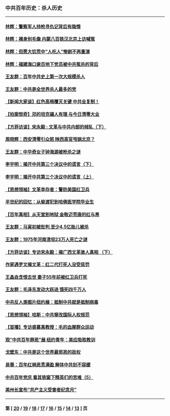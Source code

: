 ### 中共百年历史：杀人历史
---
#### [林辉：警察军人持枪寻仇记背后有隐情](../../pages/nf1176106/n14029745.md?07260430) 
#### [林辉：裸身别毛像 内蒙八百铁汉北京上访喊冤](../../pages/nf1176106/n14026693.md?07260430) 
#### [林辉：但愿大饥荒中“人吃人”惨剧不再重演](../../pages/nf1176106/n14020531.md?07260430) 
#### [林辉：福建海口逾百地下党员被中共冤杀的背后](../../pages/nf1176106/n13878946.md?07260430) 
#### [王友群：百年中共史上第一次大规模杀人](../../pages/nf1176106/n13863785.md?07260430) 
#### [王友群：中共是全世界杀人最多的党](../../pages/nf1176106/n13860689.md?07260430) 
#### [【新闻大家谈】红色高棉覆灭关键 中共全复制！](../../pages/nf1176106/n13850222.md?07260430) 
#### [【拍案惊奇】邓的坦克碾人有理 与今日清零大业](../../pages/nf1176106/n13729574.md?07260430) 
#### [【方菲访谈】宋永毅 : 文革与中共内部的倾轧（下）](../../pages/nf1176106/n13486836.md?07260430) 
#### [周晓辉：西安清零引众怒 陕西高官甩锅北京？](../../pages/nf1176106/n13484627.md?07260430) 
#### [王友群：中华奇女子钟海源被枪杀之谜](../../pages/nf1176106/n13430555.md?07260430) 
#### [李宇明：揭开中共第三个决议中的谎言（下）](../../pages/nf1176106/n13389389.md?07260430) 
#### [李宇明：揭开中共第三个决议中的谎言（上）](../../pages/nf1176106/n13388697.md?07260430) 
#### [【思想领袖】文革幸存者：警防美国红卫兵](../../pages/nf1176106/n13339289.md?07260430) 
#### [半世纪的回忆：从偷渡犯到哈佛医学院毕业生](../../pages/nf1176106/n13345328.md?07260430) 
#### [【百年真相】从天堂到地狱 金敬迈荒唐的红与黑](../../pages/nf1176106/n13336995.md?07260430) 
#### [王友群：马寅初被批判 至少4.5亿胎儿被杀](../../pages/nf1176106/n13260313.md?07260430) 
#### [王友群：1975年河南溃坝23万人死亡之谜](../../pages/nf1176106/n13231576.md?07260430) 
#### [【方菲访谈】专访宋永毅：揭广西文革骇人真相 （下）](../../pages/nf1176106/n13209074.md?07260430) 
#### [作家遇罗文揭文革：红二代打死人没受惩罚](../../pages/nf1176106/n13205254.md?07260430) 
#### [王晶垚含恨去世 妻子55年前被红卫兵打死](../../pages/nf1176106/n13203590.md?07260430) 
#### [王友群：毛泽东发动大跃进 饿死四千万人](../../pages/nf1176106/n13177158.md?07260430) 
#### [中共反人类图片纽约展：抵制中共就是抵制病毒](../../pages/nf1176106/n13115371.md?07260430) 
#### [【思想领袖】哈斯：中共窜改国际人权规范](../../pages/nf1176106/n13053647.md?07260430) 
#### [【首播】专访盛慕真教授：毛的血腥群众运动](../../pages/nf1176106/n13091782.md?07260430) 
#### [观“中共百年罪恶”展 纽约青年：美应吸取教训](../../pages/nf1176106/n13085246.md?07260430) 
#### [戈壁东：中共是这个世界最邪恶的政权](../../pages/nf1176106/n13085641.md?07260430) 
#### [易蓉：百年红祸恶贯满盈 解体中共刻不容缓](../../pages/nf1176106/n13084455.md?07260430) 
#### [中共百年党庆 看其铁窗下精英们的苦难（5）](../../pages/nf1176106/n13076766.md?07260430) 
#### [美州长宣布“共产主义受害者纪念月”](../../pages/nf1176106/n13074024.md?07260430) 

---
#### 第 [ [20](./20.md?07260430) / [19](./19.md?07260430) / [18](./18.md?07260430) / [17](./17.md?07260430) / [16](./16.md?07260430) / [15](./15.md?07260430) / [14](./14.md?07260430) / [13](./13.md?07260430) ] 页
